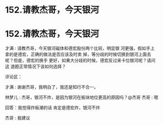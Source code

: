 # 152.请教杰哥，今天银河

# 152.请教杰哥，今天银河

才满 : 请教杰哥，今天银河磁体和德宏股份两个比较，明显银 河更强，假如手上拿的是德宏，正确的做法是否应该及时卖 掉，等分歧的时候切换到银河上面去呢？但是，德宏的换手 更好，如果大分歧的时候，德宏反过来卡位银河呢？请问这 道题正常情况下该如何选择？

评论区：

才满 : 谢谢杰哥，我明白了，我还是知行不合一。

林梦儿 : 杰哥，银河不炸，是因为银河在板块地位更高的原因吗？@杰哥 杰哥 : 嗯

回答：我觉得炸板潮的话 肯定是德宏炸，银河不炸

杰哥 : 我建议